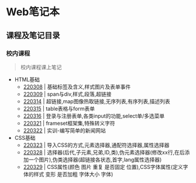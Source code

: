 # Web笔记本

## 课程及笔记目录
### 校内课程
> 校内课程课上笔记

- HTML基础
  - [220308](/Web/school_notes/3m?id=_220308) | 基础标签及含义,样式图片及表单事件
  - [220309](/Web/school_notes/3m?id=_220309) | span与div,样式,段落,超链接
  - [220314](/Web/school_notes/3m?id=_220314) | 超链接,map图像热取链接,无序列表,有序列表,描述列表
  - [220315](/Web/school_notes/3m?id=_220315) | table表格与form表单
  - [220316](/Web/school_notes/3m?id=_220316) | 登录与注册表单,各类input的功能,select单/多选菜单
  - [220321](/Web/school_notes/3m?id=_220321) | frameset框架集,特殊转义字符
  - [220322](/Web/school_notes/3m?id=_220322) | 实训-编写简单的新闻网站
- CSS基础
  - [220323](/Web/school_notes/3m?id=_220323) | 导入CSS的方式,元素选择器,通配符选择器,属性选择器
  - [220328](/Web/school_notes/3m?id=_220328) | 选择器(后代,子元素,兄弟,ID,类),伪元素选择器(修改xx行,在后添加一个图片),伪类选择器(超链接各状态,首字,lang属性选择器)
  - [220329](/Web/school_notes/3m?id=_220329) | CSS属性(颜色 图片 重复 是否固定 位置),CSS字体属性(定义字体的样式 变形 是否加粗 字体大小 字体)